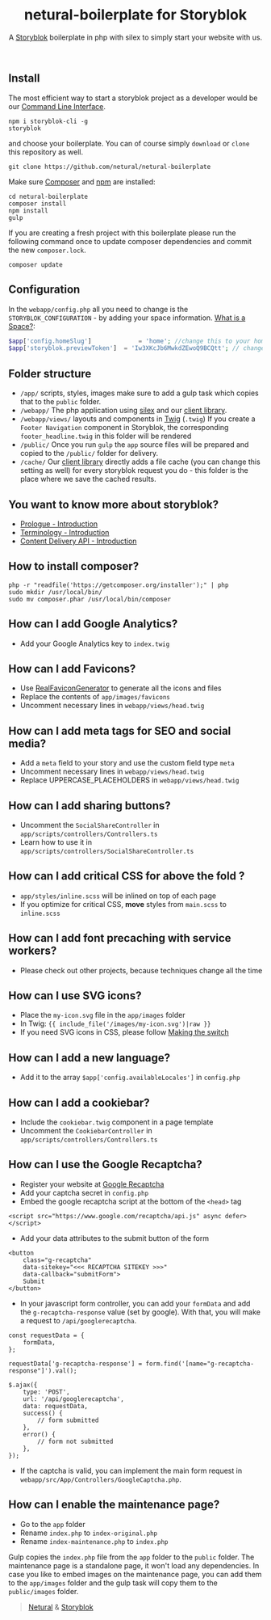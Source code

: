 <p align="center">
  <h1 align="center">netural-boilerplate for Storyblok</h1>
  <p align="center">A <a href="https://www.storyblok.com" target="_blank">Storyblok</a> boilerplate in php with silex to simply start your website with us.</p>
</p>
<br>

## Install

The most efficient way to start a storyblok project as a developer would be our [Command Line Interface](https://www.storyblok.com/docs/Guides/command-line-interface).

```
npm i storyblok-cli -g
storyblok
```

and choose your boilerplate. You can of course simply `download` or `clone` this repository as well.

```
git clone https://github.com/netural/netural-boilerplate
```

Make sure [Composer](https://getcomposer.org/) and [npm](https://www.npmjs.com/) are installed:

```shell
cd netural-boilerplate
composer install
npm install
gulp
```

If you are creating a fresh project with this boilerplate please run the following command once to update composer dependencies and commit the new `composer.lock`.
```shell
composer update
```

## Configuration
In the `webapp/config.php` all you need to change is the `STORYBLOK_CONFIGURATION` - by adding your space information. [What is a Space?](https://www.storyblok.com/docs/terminology/space):

```PHP
$app['config.homeSlug']             = 'home'; //change this to your home story slug
$app['storyblok.previewToken']  = 'Iw3XKcJb6MwkdZEwoQ9BCQtt'; // change this to your private key.
```

## Folder structure

- `/app/`
  scripts, styles, images
  make sure to add a gulp task which copies that to the `public` folder.
- `/webapp/`
  The php application using [silex](http://silex.sensiolabs.org/) and our [client library](https://github.com/storyblok/php-client).
- `/webapp/views/`
  layouts and components in [Twig](http://twig.sensiolabs.org/) (`.twig`)
  If you create a `Footer Navigation` component in Storyblok, the corresponding `footer_headline.twig` in this folder will be rendered
- `/public/`
  Once you run `gulp` the `app` source files will be prepared and copied to the `/public/` folder for delivery.
- `/cache/`
  Our [client library](https://github.com/storyblok/php-client) directly adds a file cache (you can change this setting as well) for every storyblok request you do - this folder is the place where we save the cached results.


## You want to know more about storyblok?

- [Prologue - Introduction](https://www.storyblok.com/docs/Prologue/Introduction)
- [Terminology - Introduction](https://www.storyblok.com/docs/terminology/introduction)
- [Content Delivery API - Introduction](https://www.storyblok.com/docs/Delivery-Api/introduction)

## How to install composer?
```shell
php -r "readfile('https://getcomposer.org/installer');" | php
sudo mkdir /usr/local/bin/
sudo mv composer.phar /usr/local/bin/composer
```

## How can I add Google Analytics?
- Add your Google Analytics key to `index.twig`

## How can I add Favicons?
- Use [RealFaviconGenerator](http://realfavicongenerator.net/) to generate all the icons and files
- Replace the contents of `app/images/favicons`
- Uncomment necessary lines in `webapp/views/head.twig`

## How can I add meta tags for SEO and social media?
- Add a `meta` field to your story and use the custom field type `meta`
- Uncomment necessary lines in `webapp/views/head.twig`
- Replace UPPERCASE_PLACEHOLDERS in `webapp/views/head.twig`

## How can I add sharing buttons?
- Uncomment the `SocialShareController` in `app/scripts/controllers/Controllers.ts`
- Learn how to use it in `app/scripts/controllers/SocialShareController.ts`

## How can I add critical CSS for above the fold ?
- `app/styles/inline.scss` will be inlined on top of each page
- If you optimize for critical CSS, **move** styles from `main.scss` to `inline.scss`

## How can I add font precaching with service workers?
- Please check out other projects, because techniques change all the time

## How can I use SVG icons?
- Place the `my-icon.svg` file in the `app/images` folder
- In Twig: `{{ include_file('/images/my-icon.svg')|raw }}`
- If you need SVG icons in CSS, please follow [Making the switch](https://sarasoueidan.com/blog/icon-fonts-to-svg/)

## How can I add a new language?
- Add it to the array `$app['config.availableLocales']` in `config.php`

## How can I add a cookiebar?
- Include the `cookiebar.twig` component in a page template
- Uncomment the `CookiebarController` in `app/scripts/controllers/Controllers.ts`

## How can I use the Google Recaptcha?
- Register your website at [Google Recaptcha](https://www.google.com/recaptcha)
- Add your captcha secret in `config.php`
- Embed the google recaptcha script at the bottom of the `<head>` tag

```
<script src="https://www.google.com/recaptcha/api.js" async defer></script>
```

- Add your data attributes to the submit button of the form

```
<button
    class="g-recaptcha"
    data-sitekey="<<< RECAPTCHA SITEKEY >>>"
    data-callback="submitForm">
    Submit
</button>
```

- In your javascript form controller, you can add your `formData` and add the `g-recaptcha-response` value (set by google). With that, you will make a request to `/api/googlerecaptcha`.

```
const requestData = {
    formData,
};

requestData['g-recaptcha-response'] = form.find('[name="g-recaptcha-response"]').val();

$.ajax({
    type: 'POST',
    url: '/api/googlerecaptcha',
    data: requestData,
    success() {
        // form submitted
    },
    error() {
        // form not submitted
    },
});
```

- If the captcha is valid, you can implement the main form request in `webapp/src/App/Controllers/GoogleCaptcha.php`.

## How can I enable the maintenance page?
- Go to the `app` folder
- Rename `index.php` to `index-original.php`
- Rename `index-maintenance.php` to `index.php`

Gulp copies the `index.php` file from the `app` folder to the `public` folder. The maintenance page is a standalone page, it won't load any dependencies. In case you like to embed images on the maintenance page, you can add them to the `app/images` folder and the gulp task will copy them to the `public/images` folder.

> [Netural](https://www.netural.com/) & [Storyblok](https://www.storyblok.com/)
